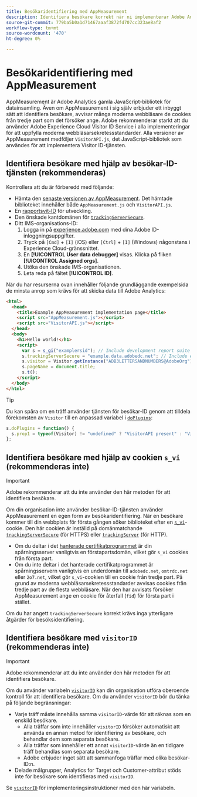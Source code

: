 ```yaml
---
title: Besökaridentifiering med AppMeasurement
description: Identifiera besökare korrekt när ni implementerar Adobe Analytics med AppMeasurement.
source-git-commit: 779ba5b0a1d71467aaaf3872fd707cc323ae8af2
workflow-type: tm+mt
source-wordcount: '470'
ht-degree: 0%

---
```


# Besökaridentifiering med AppMeasurement

AppMeasurement är Adobe Analytics gamla JavaScript-bibliotek för datainsamling. Även om AppMeasurement i sig själv erbjuder ett inbyggt sätt att identifiera besökare, avvisar många moderna webbläsare de cookies från tredje part som det försöker ange. Adobe rekommenderar starkt att du använder Adobe Experience Cloud Visitor ID Service i alla implementeringar för att uppfylla moderna webbläsarsekretessstandarder. Alla versioner av AppMeasurement medföljer `VisitorAPI.js`, det JavaScript-bibliotek som användes för att implementera Visitor ID-tjänsten.

## Identifiera besökare med hjälp av besökar-ID-tjänsten (rekommenderas)

Kontrollera att du är förberedd med följande:

* Hämta den [senaste versionen av AppMeasurement](https://github.com/adobe/appmeasurement). Det hämtade biblioteket innehåller både `AppMeasurement.js` och `VisitorAPI.js`.
* En [rapportsvit-ID](/help/admin/tools/manage-rs/new-rs/new-report-suite.md) för utveckling.
* Den önskade kantdomänen för [`trackingServerSecure`](/help/implement/vars/config-vars/trackingserversecure.md).
* Ditt IMS-organisations-ID:
   1. Logga in på [experience.adobe.com](https://experience.adobe.com) med dina Adobe ID-inloggningsuppgifter.
   1. Tryck på `[Cmd]` + `[I]` (iOS) eller `[Ctrl]` + `[I]` (Windows) någonstans i Experience Cloud-gränssnittet.
   1. En **[!UICONTROL User data debugger]** visas. Klicka på fliken **[!UICONTROL Assigned orgs]**.  
   1. Utöka den önskade IMS-organisationen.
   1. Leta reda på fältet **[!UICONTROL ID]**.

När du har resurserna ovan innehåller följande grundläggande exempelsida de minsta anrop som krävs för att skicka data till Adobe Analytics:

```html
<html>
  <head>
    <title>Example AppMeasurement implementation page</title>
    <script src="AppMeasurement.js"></script>
    <script src="VisitorAPI.js"></script>
  </head>
  <body>
    <h1>Hello world!</h1>
    <script>
      var s = s_gi("examplersid"); // Include development report suite ID here
      s.trackingServerSecure = "example.data.adobedc.net"; // Include edge domain here
      s.visitor = Visitor.getInstance("ADB3LETTERSANDNUMBERS@AdobeOrg"); // Include IMS org ID here
      s.pageName = document.title;
      s.t();
    </script>
  </body>
</html>
```

>[!TIP]
>
>Du kan spåra om en träff använder tjänsten för besökar-ID genom att tilldela förekomsten av `Visitor` till en anpassad variabel i [`doPlugins`](/help/implement/vars/functions/doplugins.md):
>
>```js
>s.doPlugins = function() {
>   s.prop1 = typeof(Visitor) != "undefined" ? "VisitorAPI present" : "VisitorAPI missing";
>};
>```

## Identifiera besökare med hjälp av cookien `s_vi` (rekommenderas inte)

>[!IMPORTANT]
>
>Adobe rekommenderar att du inte använder den här metoden för att identifiera besökare.

Om din organisation inte använder besökar-ID-tjänsten använder AppMeasurement en egen form av besökaridentifiering. När en besökare kommer till din webbplats för första gången söker biblioteket efter en [`s_vi`](https://experienceleague.adobe.com/sv/docs/core-services/interface/data-collection/cookies/analytics)-cookie. Den här cookien är inställd på domänmatchande [`trackingServerSecure`](/help/implement/vars/config-vars/trackingserversecure.md) (för HTTPS) eller [`trackingServer`](/help/implement/vars/config-vars/trackingserver.md) (för HTTP).

* Om du deltar i det [hanterade certifikatprogrammet](https://experienceleague.adobe.com/sv/docs/core-services/interface/data-collection/adobe-managed-cert) är din spårningsserver vanligtvis en förstapartsdomän, vilket gör `s_vi` cookies från första part.
* Om du inte deltar i det hanterade certifikatprogrammet är spårningsservern vanligtvis en underdomän till `adobedc.net`, `omtrdc.net` eller `2o7.net`, vilket gör `s_vi`-cookien till en cookie från tredje part. På grund av moderna webbläsarsekretessstandarder avvisas cookies från tredje part av de flesta webbläsare. När den har avvisats försöker AppMeasurement ange en cookie för återfall (`fid`) för första part i stället.

Om du har angett `trackingServerSecure` korrekt krävs inga ytterligare åtgärder för besöksidentifiering.

## Identifiera besökare med `visitorID` (rekommenderas inte)

>[!IMPORTANT]
>
>Adobe rekommenderar att du inte använder den här metoden för att identifiera besökare.

Om du använder variabeln [`visitorID`](/help/implement/vars/config-vars/visitorid.md) kan din organisation utföra oberoende kontroll för att identifiera besökare. Om du använder `visitorID` bör du tänka på följande begränsningar:

* Varje träff måste innehålla samma `visitorID`-värde för att räknas som en enskild besökare.
   * Alla träffar som inte innehåller `visitorID` försöker automatiskt att använda en annan metod för identifiering av besökare, och behandlar dem som separata besökare.
   * Alla träffar som innehåller ett annat `visitorID`-värde än en tidigare träff behandlas som separata besökare.
   * Adobe erbjuder inget sätt att sammanfoga träffar med olika besökar-ID:n.
* Delade målgrupper, Analytics for Target och Customer-attribut stöds inte för besökare som identifieras med `visitorID`.

Se [`visitorID`](/help/implement/vars/config-vars/visitorid.md) för implementeringsinstruktioner med den här variabeln.
